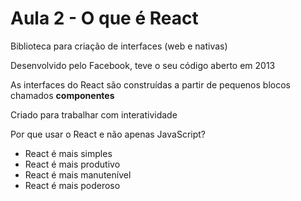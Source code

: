 # Aula 2 - O que é React
Biblioteca para criação de interfaces (web e nativas)

Desenvolvido pelo Facebook, teve o seu código aberto em 2013

As interfaces do React são construídas a partir de pequenos blocos chamados **componentes**

Criado para trabalhar com interatividade

Por que usar o React e não apenas JavaScript?
- React é mais simples
- React é mais produtivo 
- React é mais manutenível
- React é mais poderoso